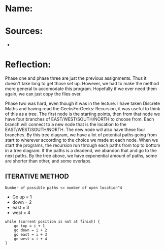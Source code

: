 # Name:

# Sources:
-

# Reflection:

Phase one and phase three are just the previous assignments. Thus it doesn't take long to get those set up. However, we had to make the method more general to accomodate this program. Hopefully if we ever need them again, we can just copy the files over. 

Phase two was hard, even though it was in the lecture. I have taken Discrete Maths and having read the GeeksForGeeks: Recursion, it was useful to think of this as a tree. The first node is the starting points, then from that node we have four branches of EAST/WEST/SOUTH/NORTH to choose from. Each branch will connect to a new node that is the location to the EAST/WEST/SOUTH/NORTH. The new node will also have these four branches. By this tree diagram, we have a lot of potential paths going from start to wherever according to the choice we made at each node. When we start the programs, the recursion run through each paths from top to bottom in a tree diagram. If the paths is a deadend, we abandon that and go to the next paths. By the tree above, we have exponential amount of paths, some are shorter than other, and some overlaps.

## ITERATIVE METHOD

`Number of possible paths <= number of open location^4`

- Go up = 1
- down = 2
- east = 3
- west = 4
  
```
while (current position is not at finish) {
	go top = i + 1
	go down = i + 2
	go east = i + 3
	go west = i + 4
}
```
